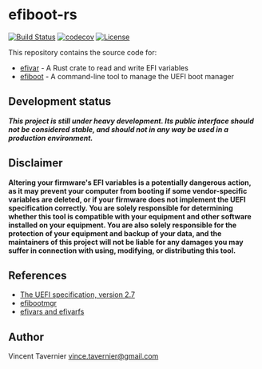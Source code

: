 # efiboot-rs

[![Build Status](https://travis-ci.org/vtavernier/efiboot-rs.svg?branch=master)](https://travis-ci.org/vtavernier/efiboot-rs) [![codecov](https://codecov.io/gh/vtavernier/efiboot-rs/branch/master/graph/badge.svg)](https://codecov.io/gh/vtavernier/efiboot-rs) [![License](https://img.shields.io/badge/license-MIT-blue.svg)](LICENSE)

This repository contains the source code for:

* [efivar](efivar) - A Rust crate to read and write EFI variables
* [efiboot](efiboot) - A command-line tool to manage the UEFI boot manager

## Development status

***This project is still under heavy development. Its public interface should
not be considered stable, and should not in any way be used in a production
environment.***

## Disclaimer

**Altering your firmware's EFI variables is a potentially dangerous action, as
it may prevent your computer from booting if some vendor-specific variables are
deleted, or if your firmware does not implement the UEFI specification
correctly. You are solely responsible for determining whether this tool is
compatible with your equipment and other software installed on your equipment.
You are also solely responsible for the protection of your equipment and backup
of your data, and the maintainers of this project will not be liable for any
damages you may suffer in connection with using, modifying, or distributing this
tool.**

## References

- [The UEFI specification, version 2.7](http://www.uefi.org/sites/default/files/resources/UEFI_Spec_2_7.pdf)
- [efibootmgr](https://github.com/rhboot/efibootmgr)
- [efivars and efivarfs](https://blog.fpmurphy.com/2012/12/efivars-and-efivarfs.html)

## Author

Vincent Tavernier <vince.tavernier@gmail.com>
